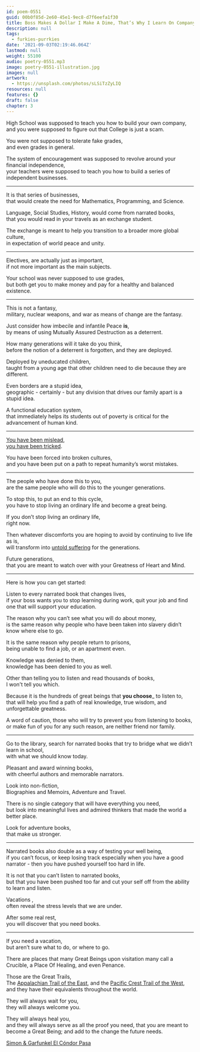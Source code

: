 ```yaml
---
id: poem-0551
guid: 00b0f85d-2e60-45e1-9ec8-d7f6eefa1f30
title: Boss Makes A Dollar I Make A Dime, That’s Why I Learn On Company Time
description: null
tags:
  - furkies-purrkies
date: '2021-09-03T02:19:46.064Z'
lastmod: null
weight: 55100
audio: poetry-0551.mp3
image: poetry-0551-illustration.jpg
images: null
artwork:
  - https://unsplash.com/photos/sLSiTzZyLIQ
resources: null
features: {}
draft: false
chapter: 3
---
```


High School was supposed to teach you how to build your own company,\
and you were supposed to figure out that College is just a scam.

You were not supposed to tolerate fake grades,\
and even grades in general.

The system of encouragement was supposed to revolve around your financial independence,\
your teachers were supposed to teach you how to build a series of independent businesses.

---

It is that series of businesses,\
that would create the need for Mathematics, Programming, and Science.

Language, Social Studies, History, would come from narrated books,\
that you would read in your travels as an exchange student.

The exchange is meant to help you transition to a broader more global culture,\
in expectation of world peace and unity.

---

Electives, are actually just as important,\
if not more important as the main subjects.

Your school was never supposed to use grades,\
but both get you to make money and pay for a healthy and balanced existence.

---

This is not a fantasy,\
military, nuclear weapons, and war as means of change are the fantasy.

Just consider how imbecile and infantile Peace **is**,\
by means of using Mutually Assured Destruction as a deterrent.

How many generations will it take do you think,\
before the notion of a deterrent is forgotten, and they are deployed.

Deployed by uneducated children,\
taught from a young age that other children need to die because they are different.

Even borders are a stupid idea,\
geographic - certainly - but any division that drives our family apart is a stupid idea.

A functional education system,\
that immediately helps its students out of poverty is critical for the advancement of human kind.

---

[You have been mislead](https://www.youtube.com/watch?v=sxyKNMrhEvY),\
[you have been tricked](https://www.youtube.com/watch?v=8rmSldhnSDc).

You have been forced into broken cultures,\
and you have been put on a path to repeat humanity’s worst mistakes.

---

The people who have done this to you,\
are the same people who will do this to the younger generations.

To stop this, to put an end to this cycle,\
you have to stop living an ordinary life and become a great being.

If you don’t stop living an ordinary life,\
right now.

Then whatever discomforts you are hoping to avoid by continuing to live life as is,\
will transform into [untold suffering](https://edition.cnn.com/2019/11/05/world/climate-emergency-scientists-warning-intl-trnd/index.html) for the generations.

Future generations,\
that you are meant to watch over with your Greatness of Heart and Mind.

---

Here is how you can get started:

Listen to every narrated book that changes lives,\
if your boss wants you to stop learning during work, quit your job and find one that will support your education.

The reason why you can’t see what you will do about money,\
is the same reason why people who have been taken into slavery didn’t know where else to go.

It is the same reason why people return to prisons,\
being unable to find a job, or an apartment even.

Knowledge was denied to them,\
knowledge has been denied to you as well.

Other than telling you to listen and read thousands of books,\
I won't tell you which.

Because it is the hundreds of great beings that **you choose**\_ to listen to,\
that will help you find a path of real knowledge, true wisdom, and unforgettable greatness.

A word of caution, those who will try to prevent you from listening to books,\
or make fun of you for any such reason, are neither friend nor family.

---

Go to the library, search for narrated books that try to bridge what we didn’t learn in school,\
with what we should know today.

Pleasant and award winning books,\
with cheerful authors and memorable narrators.

Look into non-fiction,\
Biographies and Memoirs, Adventure and Travel.

There is no single category that will have everything you need,\
but look into meaningful lives and admired thinkers that made the world a better place.

Look for adventure books,\
that make us stronger.

---

Narrated books also double as a way of testing your well being,\
if you can’t focus, or keep losing track especially when you have a good narrator - then you have pushed yourself too hard in life.

It is not that you can’t listen to narrated books,\
but that you have been pushed too far and cut your self off from the ability to learn and listen.

Vacations ,\
often reveal the stress levels that we are under.

After some real rest,\
you will discover that you need books.

---

If you need a vacation,\
but aren’t sure what to do, or where to go.

There are places that many Great Beings upon visitation many call a Crucible, a Place Of Healing, and even Penance.

Those are the Great Trails,\
The [Appalachian Trail of the East](https://www.youtube.com/watch?v=hPSvdKTEZug), and the [Pacific Crest Trail of the West](https://www.youtube.com/watch?v=vmmH-2rWHH0), and they have their equivalents throughout the world.

They will always wait for you,\
they will always welcome you.

They will always heal you,\
and they will always serve as all the proof you need, that you are meant to become a Great Being; and add to the change the future needs.

[Simon & Garfunkel El Cóndor Pasa](https://www.youtube.com/watch?v=Sk1wlMlfqHQ)
